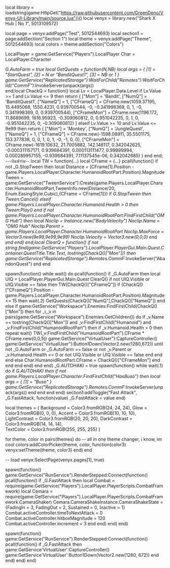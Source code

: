 local library = loadstring(game:HttpGet("https://raw.githubusercontent.com/GreenDeno/Venyx-UI-Library/main/source.lua"))()
local venyx = library.new("Shark X Hub | No 1", 5013109572)
 
 
local page = venyx:addPage("Test", 5012544693)
local section1 = page:addSection("Section 1")
local theme = venyx:addPage("Theme", 5012544693)
local colors = theme:addSection("Colors")
 
 LocalPlayer = game:GetService("Players").LocalPlayer
Char = LocalPlayer.Character

_G.AutoFarm = true
local GetQuests = function(N,NB)
    local args = {
        [1] = "StartQuest",
        [2] = N or "BanditQuest1",
        [3] = NB or 1
    }
    game:GetService("ReplicatedStorage"):WaitForChild("Remotes"):WaitForChild("CommF_"):InvokeServer(unpack(args))    
end;local ChackQ = function()
    local Lv = LocalPlayer.Data.Level
    if Lv.Value >= 1 and Lv.Value <= 9 then
        return {
            ["Mon"] = 'Bandit',
            ["NumQ"] = 'BanditQuest1',
            ["NameQ"] = 1,
            ["CFrameQ"] = CFrame.new(1059.37195, 15.4495068, 1550.4231, 0.939700544, -0, -0.341998369, 0, 1, -0, 0.341998369, 0, 0.939700544),
            ["CFrameMon"] = CFrame.new(1196.172, 11.8689699, 1616.95923, -0.309060812, 0, 0.951042235, 0, 1, 0, -0.951042235, 0, -0.309060812)
        }
    elseif Lv.Value >= 10 and Lv.Value <= 9e99 then
        return {
            ["Mon"] = 'Monkey',
            ["NumQ"] = 'JungleQuest',
            ["NameQ"] = 1,
            ["CFrameQ"] = CFrame.new(-1598.08911, 35.5501175, 153.377838, 0, 0, 1, 0, 1, -0, -1, 0, 0),
            ["CFrameMon"] = CFrame.new(-1619.10632, 21.7005882, 142.148117, 0.342042625, -0.000311157171, 0.939684391, 0.000113111477, 0.99999994, 0.000289957155, -0.939684391, 7.11137545e-06, 0.342042685)
        }
    end
end;
---บินฟาร์ม--
local TW = function(...)
    local CFrame = {...}
    pcall(function()
        if not _G.StopTween then
            local Distance = (CFrame[1].Position - game.Players.LocalPlayer.Character.HumanoidRootPart.Position).Magnitude
            Tween = game:GetService("TweenService"):Create(game.Players.LocalPlayer.Character.HumanoidRootPart,TweenInfo.new(Distance/20, Enum.EasingStyle.Cubic),{CFrame = CFrame[1]})
            if _G.StopTween then Tween:Cancel()
            elseif game.Players.LocalPlayer.Character.Humanoid.Health > 0 then Tween:Play() end
            if not game.Players.LocalPlayer.Character.HumanoidRootPart:FindFirstChild("OMG Hub") then
                local Noclip = Instance.new("BodyVelocity")
                Noclip.Name = "OMG Hub"
                Noclip.Parent = game.Players.LocalPlayer.Character.HumanoidRootPart
                Noclip.MaxForce = Vector3.new(9e99,9e99,9e99)
                Noclip.Velocity = Vector3.new(0,0,0)
            end
        end
    end)
end;local ClearQ = function()
    if not string.find(game:GetService("Players").LocalPlayer.PlayerGui.Main.Quest.Container.QuestTitle.Title.Text, tostring(ChackQ()["Mon"])) then
        game:GetService("ReplicatedStorage").Remotes.CommF_:InvokeServer("AbandonQuest")
    end
end

spawn(function()
    while wait() do
        pcall(function()
            if _G.AutoFarm then
                local UIQ = LocalPlayer.PlayerGui.Main.Quest
                ClearQ()
                if not UIQ.Visible or UIQ.Visible == false then
                    TW(ChackQ()["CFrameQ"])
                    if (ChackQ()["CFrameQ"].Position - game.Players.LocalPlayer.Character.HumanoidRootPart.Position).Magnitude <= 15 then
                        wait(.2)
                        GetQuests(ChackQ()["NumQ"],ChackQ()["NameQ"])
                    end
                else
                    if game:GetService("Workspace").Enemies:FindFirstChild(ChackQ()["Mon"]) then
                        for _i,_v in pairs(game:GetService("Workspace").Enemies:GetChildren()) do
                            if _v.Name == tostring(ChackQ()["Mon"]) and _v:FindFirstChild("Humanoid") and _v:FindFirstChild("HumanoidRootPart") then
                                if _v.Humanoid.Health > 0 then
                                    repeat wait()
                                        TW(_v:FindFirstChild("HumanoidRootPart").CFrame * CFrame.new(0,0,5))
                                        game:GetService("VirtualUser"):CaptureController()
                                        game:GetService("VirtualUser"):Button1Down(Vector2.new(1280,672))
                                    until not _G.AutoFarm or _G.AutoFarm == false or not _v.Parent or _v.Humanoid.Health <= 0 or not UIQ.Visible or UIQ.Visible == false
                                end
                            end
                        end
                    else
                        Char.HumanoidRootPart.CFrame = ChackQ()["CFrameMon"]
                    end
                end
            end
        end)
    end
end)
_G.AUTOHAKI = true
spawn(function()
	while wait(.1) do
		if _G.AUTOHAKI then 
			if not game.Players.LocalPlayer.Character:FindFirstChild("HasBuso") then
				local args = {
					[1] = "Buso"
				}
				game:GetService("ReplicatedStorage").Remotes.CommF_:InvokeServer(unpack(args))
			end
		end
	end
end)
section1:addToggle("Fast Attack", _G.FastAttack, function(value)
_G.FastAttack = value
end)
 
 
local themes = {
Background = Color3.fromRGB(24, 24, 24),
Glow = Color3.fromRGB(0, 0, 0),
Accent = Color3.fromRGB(10, 10, 10),
LightContrast = Color3.fromRGB(20, 20, 20),
DarkContrast = Color3.fromRGB(14, 14, 14),  
TextColor = Color3.fromRGB(255, 255, 255)
}
 
 
for theme, color in pairs(themes) do -- all in one theme changer, i know, im cool
colors:addColorPicker(theme, color, function(color3)
venyx:setTheme(theme, color3)
end)
end
 
-- load
venyx:SelectPage(venyx.pages[1], true)
 
 
 
 
 
spawn(function()
   game:GetService("RunService").RenderStepped:Connect(function()
    pcall(function()
        if _G.FastAttack then
            local Combat = require(game:GetService("Players").LocalPlayer.PlayerScripts.CombatFramework)
            local Cemara = require(game:GetService("Players").LocalPlayer.PlayerScripts.CombatFramework.CameraShaker)
            Cemara.CameraShakeInstance.CameraShakeState = {FadingIn = 3, FadingOut = 2, Sustained = 0, Inactive = 1}
            Combat.activeController.timeToNextAttack = 0
            Combat.activeController.hitboxMagnitude = 120
            Combat.activeController.increment = 3
        end
    end)
end) 
end)
 
 
spawn(function()
   game:GetService("RunService").RenderStepped:Connect(function()
    pcall(function()
        if _G.FastAttack then
            game:GetService'VirtualUser':CaptureController()
            game:GetService'VirtualUser':Button1Down(Vector2.new(1280, 672))
        end
    end)
end) 
end)
